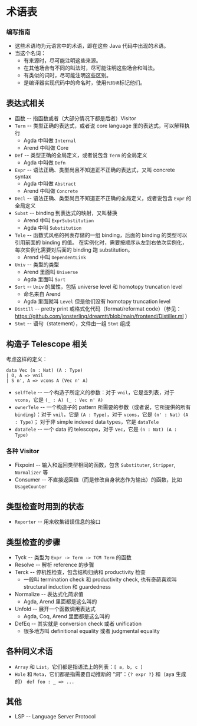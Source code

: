 
# 术语表

### 编写指南

+ 这些术语均为元语言中的术语，即在这些 Java 代码中出现的术语。
+ 当这个名词：
  + 有来源时，尽可能注明这些来源。
  + 在其他场合有不同的叫法时，尽可能注明这些场合和叫法。
  + 有类似的词时，尽可能注明这些区别。
  + 是编译器实现代码中的命名时，使用`代码块`标记他们。

## 表达式相关

+ 函数 -- 指函数或者（大部分情况下都是后者）Visitor
+ `Term` -- 类型正确的表达式，或者说 core language 里的表达式，可以解释执行
  + Agda 中叫做 `Internal`
  + Arend 中叫做 Core
+ `Def` -- 类型正确的全局定义，或者说包含 `Term` 的全局定义
  + Agda 中叫做 `Defn`
+ `Expr` -- 语法正确、类型尚且不知道正不正确的表达式，又叫 concrete syntax
  + Agda 中叫做 `Abstract`
  + Arend 中叫做 `Concrete`
+ `Decl` -- 语法正确、类型尚且不知道正不正确的全局定义，或者说包含 `Expr` 的全局定义
+ `Subst` -- binding 到表达式的映射，又叫替换
  + Arend 中叫 `ExprSubstitution`
  + Agda 中叫 `Substitution`
+ `Tele` -- 函数式风格的列表存储的一组 binding，后面的 binding 的类型可以引用前面的 binding 的值。
  在实例化时，需要按顺序从左到右依次实例化，每次实例化需要对后面的 binding 跑 substitution。
  + Arend 中叫 `DependentLink`
+ `Univ` -- 类型的类型
  + Arend 里面叫 `Universe`
  + Agda 里面叫 `Sort`
+ `Sort` -- `Univ` 的属性，包括 universe level 和 homotopy truncation level
  + 命名来自 Arend
  + Agda 里面就叫 `Level` 但是他们没有 homotopy truncation level
+ `Distill` -- pretty print 或格式化代码（format/reformat code）（参见：https://github.com/jonsterling/dreamtt/blob/main/frontend/Distiller.ml ）
+ `Stmt` -- 语句（statement），文件由一组 `Stmt` 组成

## 构造子 Telescope 相关

考虑这样的定义：

```aya
data Vec (n : Nat) (A : Type)
| O, A => vnil
| S n', A => vcons A (Vec n' A)
```

+ `selfTele` -- 一个构造子所定义的参数：对于 `vnil`，它是空列表，对于 `vcons`，它是 `(_ : A) (_ : Vec n' A)`
+ `ownerTele` -- 一个构造子的 pattern 所需要的参数（或者说，它所提供的所有 `binding`）：对于 `vnil`，它是 `(A : Type)`，对于 `vcons`，它是 `(n' : Nat) (A : Type)`；
                 对于非 simple indexed data types，它是 `dataTele`
+ `dataTele` -- 一个 data 的 telescope，对于 `Vec`，它是 `(n : Nat) (A : Type)` 

### 各种 Visitor

+ Fixpoint -- 输入和返回类型相同的函数，包含 `Substituter`, `Stripper`, `Normalizer` 等
+ Consumer -- 不直接返回值（而是修改自身状态作为输出）的函数，比如 `UsageCounter`

## 类型检查时用到的状态

+ `Reporter` -- 用来收集错误信息的接口

## 类型检查的步骤

+ Tyck -- 类型为 `Expr -> Term -> TCM Term` 的函数
+ Resolve -- 解析 reference 的步骤
+ Terck -- 停机性检查，包含结构归纳和 productivity 检查
  + 一般叫 termination check 和 productivity check,
    也有奇葩喜欢叫 structural induction 和 guardedness
+ Normalize -- 表达式化简求值
  + Agda, Arend 里面都是这么叫的
+ Unfold -- 展开一个函数调用表达式
  + Agda, Coq, Arend 里面都是这么叫的
+ DefEq -- 其实就是 conversion check 或者 unification
  + 很多地方叫 definitional equality 或者 judgmental equality

## 各种同义术语

* `Array` 和 `List`，它们都是指语法上的列表：`[ a, b, c ]`
* `Hole` 和 `Meta`，它们都是指需要自动推断的 “洞”：`{? expr ?}` 和（aya 生成的） `def foo : _ => ...`

## 其他
+ LSP -- Language Server Protocol
